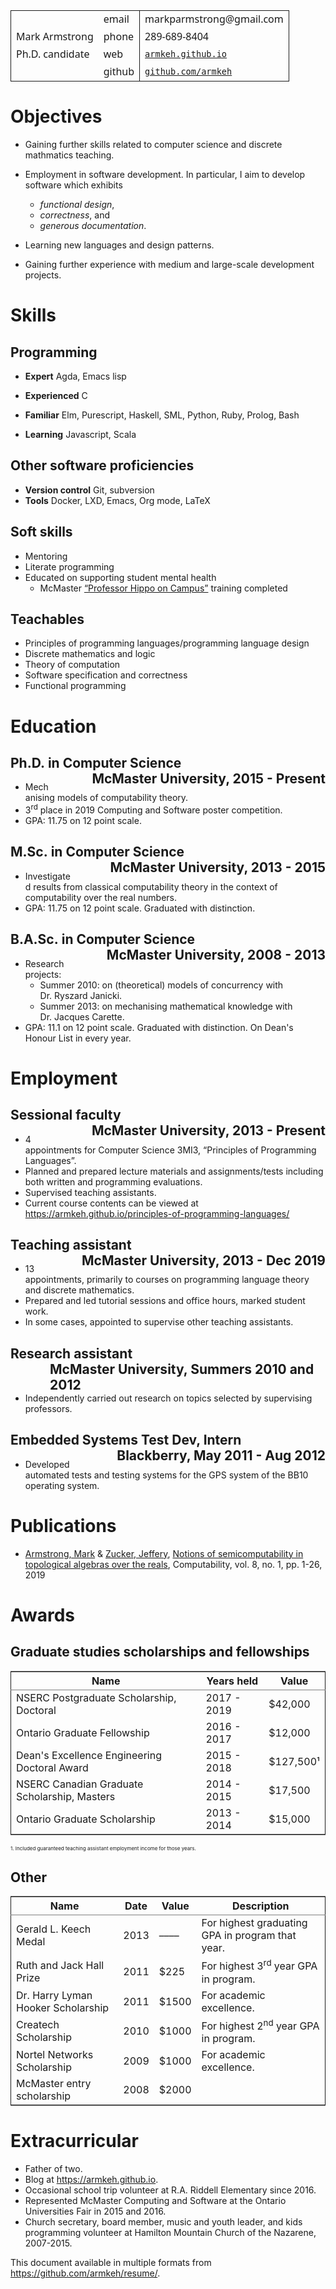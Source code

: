 
<table border="2" cellspacing="0" cellpadding="6" rules="groups" frame="void" width="100%" style="font-family:sans">


<colgroup>
<col  class="org-left" />

<col  class="org-right" />
</colgroup>

<colgroup>
<col  class="org-left" />
</colgroup>
<tbody>
<tr>
<td class="org-left">&#xa0;</td>
<td class="org-right">email</td>
<td class="org-left">markparmstrong@gmail.com</td>
</tr>


<tr>
<td class="org-left"><div class=the-title>Mark Armstrong   </div></td>
<td class="org-right">phone</td>
<td class="org-left">289-689-8404</td>
</tr>


<tr>
<td class="org-left">Ph.D. candidate</td>
<td class="org-right">web</td>
<td class="org-left"><a href="https://armkeh.github.io"><code>armkeh.github.io</code></a></td>
</tr>


<tr>
<td class="org-left">&#xa0;</td>
<td class="org-right">github</td>
<td class="org-left"><a href="https://github.com/armkeh"><code>github.com/armkeh</code></a></td>
</tr>
</tbody>
</table>

<div class="sidebar">


# Objectives

-   Gaining further skills related to
    computer science and discrete mathmatics teaching.

-   Employment in software development.
    In particular, I aim to develop software which exhibits
    -   *functional design*,
    -   *correctness*, and
    -   *generous documentation*.

-   Learning new languages and design patterns.

-   Gaining further experience with medium and large-scale development projects.


# Skills


## Programming

-   **Expert**
    Agda,
    Emacs lisp

-   **Experienced**
    C

-   **Familiar**
    Elm, Purescript, Haskell, SML,
    Python, Ruby,
    Prolog,
    Bash

-   **Learning**
    Javascript, Scala


## Other software proficiencies

-   **Version control**
    Git,
    subversion
-   **Tools**
    Docker, LXD,
    Emacs, Org mode,
    LaTeX


## Soft skills

-   Mentoring
-   Literate programming
-   Educated on supporting student mental health
    -   McMaster
        [“Professor Hippo on Campus”](https://github.com/armkeh/resume/blob/master/Professor%20Hippo%20on%20Campus%20Certificate%20--%20McMaster%20Student%20Mental%20Health%20Training.pdf)
        training completed


## Teachables

-   Principles of programming languages/programming language design
-   Discrete mathematics and logic
-   Theory of computation
-   Software specification and correctness
-   Functional programming

</div>

<div class="left-of-sidebar">


# Education


## Ph.D. in Computer Science <span style="padding-left:3em; float:right">McMaster University, 2015 - Present</span>

-   Mechanising models of computability theory.
-   3<sup>rd</sup> place in 2019 Computing and Software poster competition.
-   GPA: 11.75 on 12 point scale.


## M.Sc. in Computer Science <span style="padding-left:3em; float:right">McMaster University, 2013 - 2015</span>

-   Investigated results from classical computability theory
    in the context of computability over the real numbers.
-   GPA: 11.75 on 12 point scale. Graduated with distinction.


## B.A.Sc. in Computer Science <span style="padding-left:3em; float:right">McMaster University, 2008 - 2013</span>

-   Research projects:
    -   Summer 2010: on (theoretical) models of concurrency with Dr. Ryszard Janicki.
    -   Summer 2013: on mechanising mathematical knowledge with Dr. Jacques Carette.
-   GPA: 11.1 on 12 point scale. Graduated with distinction.
    On Dean's Honour List in every year.


# Employment


## Sessional faculty <span style="padding-left:3em; float:right">McMaster University, 2013 - Present</span>

-   4 appointments for Computer Science 3MI3,
    “Principles of Programming Languages”.
-   Planned and prepared lecture materials and assignments/tests including
    both written and programming evaluations.
-   Supervised teaching assistants.
-   Current course contents can be viewed at
    <https://armkeh.github.io/principles-of-programming-languages/>


## Teaching assistant <span style="padding-left:3em; float:right">McMaster University, 2013 - Dec 2019</span>

-   13 appointments, primarily to courses on programming language theory
    and discrete mathematics.
-   Prepared and led tutorial sessions and office hours, marked student work.
-   In some cases, appointed to supervise other teaching assistants.


## Research assistant <span style="padding-left:3em; float:right">McMaster University, Summers 2010 and 2012</span>

-   Independently carried out research on topics selected by supervising professors.


## Embedded Systems Test Dev, Intern <span style="padding-left:3em; float:right">Blackberry, May 2011 - Aug 2012</span>

-   Developed automated tests and testing systems for
    the GPS system of the BB10 operating system.

</div>

<div style="clear:both">


# Publications

-   [Armstrong, Mark](https://www.researchgate.net/profile/Mark_Armstrong12) & [Zucker, Jeffery](https://www.researchgate.net/profile/Jeffery_Zucker),
    [Notions of semicomputability in topological algebras over the reals](https://www.researchgate.net/publication/323301233),
    Computability, vol. 8, no. 1, pp. 1-26, 2019


# Awards


## Graduate studies scholarships and fellowships

<table border="2" cellspacing="0" cellpadding="6" rules="groups" frame="hsides">


<colgroup>
<col  class="org-left" />

<col  class="org-left" />

<col  class="org-right" />
</colgroup>
<thead>
<tr>
<th scope="col" class="org-left">Name</th>
<th scope="col" class="org-left">Years held</th>
<th scope="col" class="org-right">Value</th>
</tr>
</thead>

<tbody>
<tr>
<td class="org-left">NSERC Postgraduate Scholarship, Doctoral</td>
<td class="org-left">2017 - 2019</td>
<td class="org-right">$42,000</td>
</tr>


<tr>
<td class="org-left">Ontario Graduate Fellowship</td>
<td class="org-left">2016 - 2017</td>
<td class="org-right">$12,000</td>
</tr>


<tr>
<td class="org-left">Dean's Excellence Engineering Doctoral Award</td>
<td class="org-left">2015 - 2018</td>
<td class="org-right">$127,500¹</td>
</tr>


<tr>
<td class="org-left">NSERC Canadian Graduate Scholarship, Masters</td>
<td class="org-left">2014 - 2015</td>
<td class="org-right">$17,500</td>
</tr>


<tr>
<td class="org-left">Ontario Graduate Scholarship</td>
<td class="org-left">2013 - 2014</td>
<td class="org-right">$15,000</td>
</tr>
</tbody>
</table>

<span style="font-size:0.5rem">1. Included guaranteed teaching assistant employment income for those years.</span>


## Other

<table border="2" cellspacing="0" cellpadding="6" rules="groups" frame="hsides">


<colgroup>
<col  class="org-left" />

<col  class="org-right" />

<col  class="org-left" />

<col  class="org-left" />
</colgroup>
<thead>
<tr>
<th scope="col" class="org-left">Name</th>
<th scope="col" class="org-right">Date</th>
<th scope="col" class="org-left">Value</th>
<th scope="col" class="org-left">Description</th>
</tr>
</thead>

<tbody>
<tr>
<td class="org-left">Gerald L. Keech Medal</td>
<td class="org-right">2013</td>
<td class="org-left">––––</td>
<td class="org-left">For highest graduating GPA in program that year.</td>
</tr>


<tr>
<td class="org-left">Ruth and Jack Hall Prize</td>
<td class="org-right">2011</td>
<td class="org-left">$225</td>
<td class="org-left">For highest 3<sup>rd</sup> year GPA in program.</td>
</tr>


<tr>
<td class="org-left">Dr. Harry Lyman Hooker Scholarship</td>
<td class="org-right">2011</td>
<td class="org-left">$1500</td>
<td class="org-left">For academic excellence.</td>
</tr>


<tr>
<td class="org-left">Createch Scholarship</td>
<td class="org-right">2010</td>
<td class="org-left">$1000</td>
<td class="org-left">For highest 2<sup>nd</sup> year GPA in program.</td>
</tr>


<tr>
<td class="org-left">Nortel Networks Scholarship</td>
<td class="org-right">2009</td>
<td class="org-left">$1000</td>
<td class="org-left">For academic excellence.</td>
</tr>


<tr>
<td class="org-left">McMaster entry scholarship</td>
<td class="org-right">2008</td>
<td class="org-left">$2000</td>
<td class="org-left">&#xa0;</td>
</tr>
</tbody>
</table>


# Extracurricular

-   Father of two.
-   Blog at <https://armkeh.github.io>.
-   Occasional school trip volunteer at R.A. Riddell Elementary
    since 2016.
-   Represented McMaster Computing and Software
    at the Ontario Universities Fair in 2015 and 2016.
-   Church secretary, board member, music and youth leader,
    and kids programming volunteer
    at Hamilton Mountain Church of the Nazarene, 2007-2015.

This document available in multiple formats from
<https://github.com/armkeh/resume/>.

